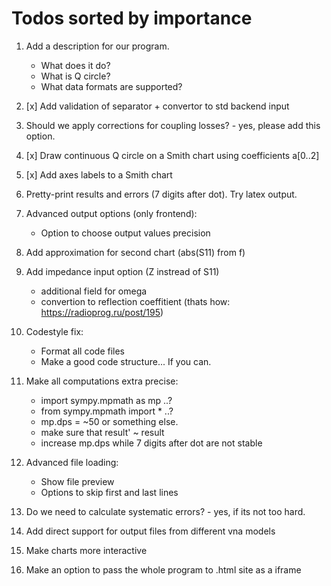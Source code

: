 # Todos sorted by importance

1. Add a description for our program.
    * What does it do?
    * What is Q circle?
    * What data formats are supported?
2. [x] Add validation of separator + convertor to std backend input
3. Should we apply corrections for coupling losses? - yes, please add this option.
4. [x] Draw continuous Q circle on a Smith chart using coefficients a[0..2]
5. [x] Add axes labels to a Smith chart
6. Pretty-print results and errors (7 digits after dot). Try latex output.
7. Advanced output options (only frontend):
    * Option to choose output values precision
8. Add approximation for second chart (abs(S11) from f)
9. Add impedance input option (Z instread of S11)
    * additional field for omega
    * convertion to reflection coeffitient (thats how: <https://radioprog.ru/post/195>)
10. Codestyle fix:
    * Format all code files
    * Make a good code structure... If you can.
11. Make all computations extra precise:
    * import sympy.mpmath as mp ..?
    * from sympy.mpmath import *  ..?
    * mp.dps = ~50 or something else.
    * make sure that result' ~ result
    * increase mp.dps while 7 digits after dot are not stable

12. Advanced file loading:
    * Show file preview
    * Options to skip first and last lines

13. Do we need to calculate systematic errors? - yes, if its not too hard.
14. Add direct support for output files from different vna models
15. Make charts more interactive
16. Make an option to pass the whole program to .html site as a iframe
